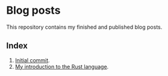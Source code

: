 # Blog posts

This repository contains my finished and published blog posts.

## Index

1. [Initial commit](posts/initial%20commit.md).
2. [My introduction to the Rust language](posts/rust%20introduction.md).
